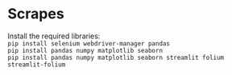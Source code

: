 # Scrapes

Install the required libraries:  
```pip install selenium webdriver-manager pandas```  
```pip install pandas numpy matplotlib seaborn```  
```pip install pandas numpy matplotlib seaborn streamlit folium streamlit-folium```
